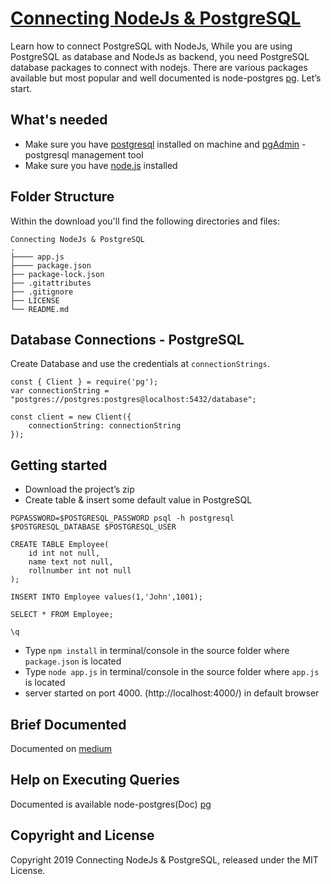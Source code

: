 ﻿# [Connecting NodeJs & PostgreSQL](https://github.com/dannibla/nodejs-postgresql)

Learn how to connect PostgreSQL with NodeJs, While you are using PostgreSQL as database and NodeJs as backend, you need PostgreSQL database packages to connect with nodejs. There are various packages available but most popular and well documented is node-postgres [pg](https://node-postgres.com/). Let’s start.

## What's needed

- Make sure you have [postgresql](https://www.postgresql.org/download/) installed on machine and [pgAdmin](https://www.pgadmin.org/download/) - postgresql management tool
- Make sure you have [node.js](https://nodejs.org/en/download/) installed

## Folder Structure

Within the download you'll find the following directories and files:
```
Connecting NodeJs & PostgreSQL
.
├──── app.js
├──── package.json
├── package-lock.json
├── .gitattributes
├── .gitignore
├── LICENSE
└── README.md
```
## Database Connections - PostgreSQL

Create Database and use the credentials at `connectionStrings`.

```
const { Client } = require('pg');
var connectionString = "postgres://postgres:postgres@localhost:5432/database";

const client = new Client({
    connectionString: connectionString
});
```

## Getting started

- Download the project’s zip
- Create table & insert some default value in PostgreSQL


```
PGPASSWORD=$POSTGRESQL_PASSWORD psql -h postgresql $POSTGRESQL_DATABASE $POSTGRESQL_USER

CREATE TABLE Employee(
	id int not null,
	name text not null,
	rollnumber int not null
);

INSERT INTO Employee values(1,'John',1001);

SELECT * FROM Employee;

\q 

```


- Type `npm install` in terminal/console in the source folder where `package.json` is located
- Type `node app.js` in terminal/console in the source folder where `app.js` is located
- server started on port 4000. (http://localhost:4000/) in default browser

## Brief Documented

Documented on [medium](https://link.medium.com/Itzt6BDbAV)

## Help on Executing Queries

Documented is available node-postgres(Doc) [pg](https://node-postgres.com/features/queries)

## Copyright and License
Copyright 2019 Connecting NodeJs & PostgreSQL, released under the MIT License.
